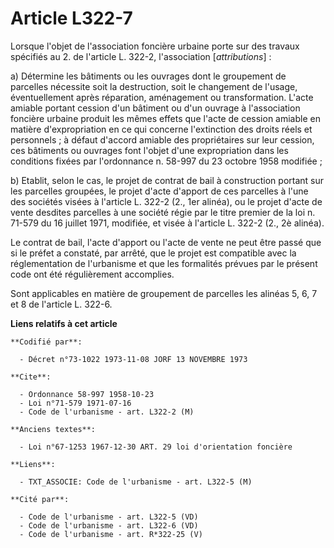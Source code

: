 # Article L322-7

Lorsque l'objet de l'association foncière urbaine porte sur des travaux spécifiés au 2. de l'article L. 322-2, l'association
[*attributions*] :

a) Détermine les bâtiments ou les ouvrages dont le groupement de parcelles nécessite soit la destruction, soit le changement
de l'usage, éventuellement après réparation, aménagement ou transformation. L'acte amiable portant cession d'un bâtiment ou
d'un ouvrage à l'association foncière urbaine produit les mêmes effets que l'acte de cession amiable en matière
d'expropriation en ce qui concerne l'extinction des droits réels et personnels ; à défaut d'accord amiable des propriétaires
sur leur cession, ces bâtiments ou ouvrages font l'objet d'une expropriation dans les conditions fixées par l'ordonnance n.
58-997 du 23 octobre 1958 modifiée ;

b) Etablit, selon le cas, le projet de contrat de bail à construction portant sur les parcelles groupées, le projet d'acte
d'apport de ces parcelles à l'une des sociétés visées à l'article L. 322-2 (2., 1er alinéa), ou le projet d'acte de vente
desdites parcelles à une société régie par le titre premier de la loi n. 71-579 du 16 juillet 1971, modifiée, et visée à
l'article L. 322-2 (2., 2è alinéa).

Le contrat de bail, l'acte d'apport ou l'acte de vente ne peut être passé que si le préfet a constaté, par arrêté, que le
projet est compatible avec la réglementation de l'urbanisme et que les formalités prévues par le présent code ont été
régulièrement accomplies.

Sont applicables en matière de groupement de parcelles les alinéas 5, 6, 7 et 8 de l'article L. 322-6.

**Liens relatifs à cet article**

	**Codifié par**:

	  - Décret n°73-1022 1973-11-08 JORF 13 NOVEMBRE 1973

	**Cite**:

	  - Ordonnance 58-997 1958-10-23
	  - Loi n°71-579 1971-07-16
	  - Code de l'urbanisme - art. L322-2 (M)

	**Anciens textes**:

	  - Loi n°67-1253 1967-12-30 ART. 29 loi d'orientation foncière

	**Liens**:

	  - TXT_ASSOCIE: Code de l'urbanisme - art. L322-5 (M)

	**Cité par**:

	  - Code de l'urbanisme - art. L322-5 (VD)
	  - Code de l'urbanisme - art. L322-6 (VD)
	  - Code de l'urbanisme - art. R*322-25 (V)

